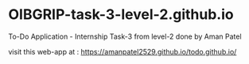 # OIBGRIP-task-3-level-2.github.io
To-Do Application - Internship Task-3 from level-2 done by Aman Patel

visit this web-app at : https://amanpatel2529.github.io/todo.github.io/
